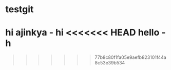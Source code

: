 # testgit
hi
ajinkya - hi
<<<<<<< HEAD
hello - h
=======
>>>>>>> 77b8c80f1fa05e9aefb823101f44a8c53e39b534
